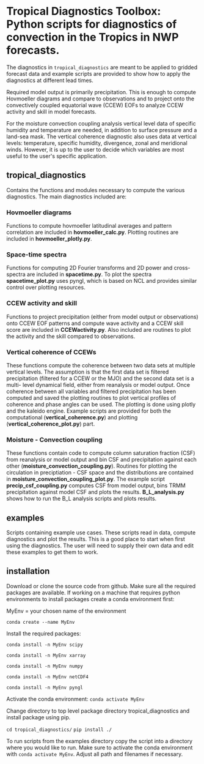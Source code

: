 # Tropical Diagnostics Toolbox: Python scripts for diagnostics of convection in the Tropics in NWP forecasts.

The diagnostics in `tropical_diagnostics` are meant to be applied to gridded forecast data and example scripts are provided to show how
to apply the diagnostics at different lead times.

Required model output is primarily precipitation. This is enough to compute Hovmoeller diagrams and
compare to observations and to project onto the convectively coupled equatorial wave (CCEW) EOFs to
analyze CCEW activity and skill in model forecasts.

For the moisture convection coupling analysis vertical level data of specific humidity and temperature are needed,
in addition to surface pressure and a land-sea mask. The vertical coherence diagnostic also uses data at vertical
levels: temperature, specific humidity, divergence, zonal and meridional winds. However, it is up to the user to decide
which variables are most useful to the user's specific application.

## tropical_diagnostics
Contains the functions and modules necessary to compute the various diagnostics. The main diagnostics
included are:

### Hovmoeller diagrams
Functions to compute hovmoeller latitudinal averages and pattern correlation are included in
**hovmoeller_calc.py**. Plotting routines are included in **hovmoeller_plotly.py**.

### Space-time spectra
Functions for computing 2D Fourier transforms and 2D power and cross-spectra are included in **spacetime.py**.
To plot the spectra **spacetime_plot.py** uses pyngl, which is based on NCL and provides similar control
over plotting resources.

### CCEW activity and skill
Functions to project precipitation (either from model output or observations) onto CCEW EOF patterns and
compute wave activity and a CCEW skill score are included in **CCEWactivity.py**. Also included are routines
to plot the activity and the skill compared to observations.

### Vertical coherence of CCEWs
These functions compute the coherence between two data sets at multiple vertical levels. The assumption is that
the first data set is filtered precipitation (filtered for a CCEW or the MJO) and the second data set is a multi-
level dynamical field, either from reanalysis or model output.
Once coherence between all variables and filtered precipitation has been computed and saved the plotting routines
to plot vertical profiles of coherence and phase angles can be used. The plotting is done using plotly and the kaleido
engine. Example scripts are provided for both the computational (**vertical_coherence.py**) and plotting
(**vertical_coherence_plot.py**) part.

### Moisture - Convection coupling
These functions contain code to compute column saturation fraction (CSF) from reanalysis or model output and bin CSF
and precipitation against each other (**moisture_convection_coupling.py**). Routines for plotting the circulation in
preciptiation - CSF space and the distributions are contained in **moisture_convection_coupling_plot.py**. The example
script **precip_csf_coupling.py** computes CSF from model output, bins TRMM precipitation against model CSF and plots
the results. **B_L_analysis.py** shows how to run the B_L analysis scripts and plots results.

## examples
Scripts containing example use cases. These scripts read in data, compute diagnostics and plot the results.
This is a good place to start when first using the diagnostics.
The user will need to supply their own data and edit these examples to get them to work.

## installation
Download or clone the source code from github. Make sure all the required packages are available. If working
on a machine that requires python environments to install packages create a conda environment first:

MyEnv = your chosen name of the environment

`conda create --name MyEnv`

Install the required packages:

`conda install -n MyEnv scipy`

`conda install -n MyEnv xarray`

`conda install -n MyEnv numpy`

`conda install -n MyEnv netCDF4`

`conda install -n MyEnv pyngl`

Activate the conda environment:
`conda activate MyEnv`

Change directory to top level package directory tropical_diagnostics and install package using pip.

`cd tropical_diagnostics/`
`pip install ./`

To run scripts from the examples directory copy the script into a directory where you would like to run. Make
sure to activate the conda environment with `conda activate MyEnv`. Adjust all path and filenames if necessary.
